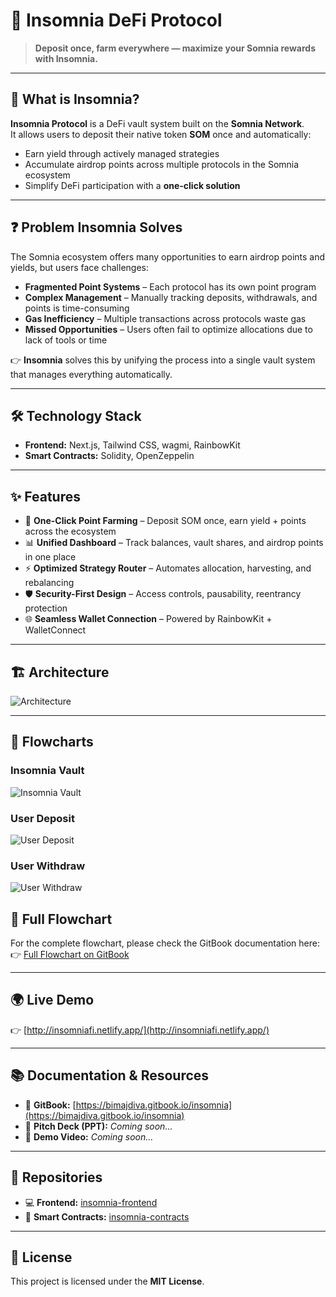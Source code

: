 # 🌙 Insomnia DeFi Protocol  

> **Deposit once, farm everywhere — maximize your Somnia rewards with Insomnia.**  

---

## 📝 What is Insomnia?  
**Insomnia Protocol** is a DeFi vault system built on the **Somnia Network**.  
It allows users to deposit their native token **SOM** once and automatically:  
- Earn yield through actively managed strategies  
- Accumulate airdrop points across multiple protocols in the Somnia ecosystem  
- Simplify DeFi participation with a **one-click solution**  

---

## ❓ Problem Insomnia Solves  
The Somnia ecosystem offers many opportunities to earn airdrop points and yields, but users face challenges:  

- **Fragmented Point Systems** – Each protocol has its own point program  
- **Complex Management** – Manually tracking deposits, withdrawals, and points is time-consuming  
- **Gas Inefficiency** – Multiple transactions across protocols waste gas  
- **Missed Opportunities** – Users often fail to optimize allocations due to lack of tools or time  

👉 **Insomnia** solves this by unifying the process into a single vault system that manages everything automatically.  

---

## 🛠 Technology Stack  
- **Frontend:** Next.js, Tailwind CSS, wagmi, RainbowKit  
- **Smart Contracts:** Solidity, OpenZeppelin  

---

## ✨ Features  
- 🔌 **One-Click Point Farming** – Deposit SOM once, earn yield + points across the ecosystem  
- 📊 **Unified Dashboard** – Track balances, vault shares, and airdrop points in one place  
- ⚡ **Optimized Strategy Router** – Automates allocation, harvesting, and rebalancing  
- 🛡️ **Security-First Design** – Access controls, pausability, reentrancy protection  
- 🌐 **Seamless Wallet Connection** – Powered by RainbowKit + WalletConnect  

---

## 🏗️ Architecture  
![Architecture](https://github.com/user-attachments/assets/f15ea868-4f54-4bb1-99c3-af0f63166401)  

---

## 🔄 Flowcharts  

### Insomnia Vault  
![Insomnia Vault](https://github.com/user-attachments/assets/9fdd7510-0f14-4d9d-b9f4-4202436a7f45)  

### User Deposit  
![User Deposit](https://github.com/user-attachments/assets/dddcd477-a624-4079-8a0a-af686339342c)  

### User Withdraw  
![User Withdraw](https://github.com/user-attachments/assets/a01e9868-9574-441f-ac1d-418a0a41ff61)  

## 🔗 Full Flowchart  

For the complete flowchart, please check the GitBook documentation here:  
👉 [Full Flowchart on GitBook](https://bimajdiva.gitbook.io/insomnia)


---

## 🌍 Live Demo  
👉 [http://insomniafi.netlify.app/](http://insomniafi.netlify.app/)  

---

## 📚 Documentation & Resources  
- 📖 **GitBook:** [https://bimajdiva.gitbook.io/insomnia](https://bimajdiva.gitbook.io/insomnia)  
- 📑 **Pitch Deck (PPT):** *Coming soon...*  
- 🎥 **Demo Video:** *Coming soon...*  

---

## 📂 Repositories  
- 💻 **Frontend:** [insomnia-frontend](https://github.com/Insomnia-Somnia-Hackathon/insomnia-frontend)  
- 🔐 **Smart Contracts:** [insomnia-contracts](https://github.com/Insomnia-Somnia-Hackathon/insomnia-contracts)  

---

## 📜 License  
This project is licensed under the **MIT License**.  
